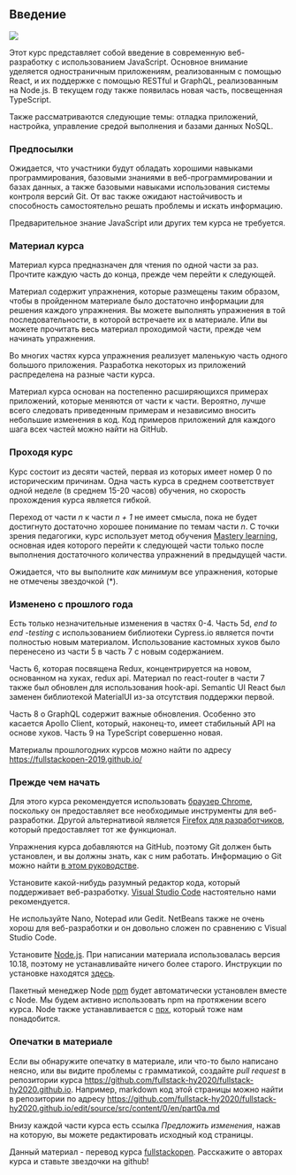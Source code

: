 ## Введение

![](https://raw.githubusercontent.com/vectree/resources/c185fefdcb17a2100d35cafb15c23f7ef65a6559/images/00000.svg)

Этот курс представляет собой введение в современную веб-разработку с использованием JavaScript. Основное внимание уделяется одностраничным приложениям, реализованным с помощью React, и их поддержке с помощью RESTful и GraphQL, реализованным на Node.js. В текущем году также появилась новая часть, посвещенная TypeScript.

Также рассматриваются следующие темы: отладка приложений, настройка, управление средой выполнения и базами данных NoSQL.

### Предпосылки

Ожидается, что участники будут обладать хорошими навыками программирования, базовыми знаниями в веб-программировании и базах данных, а также базовыми навыками использования системы контроля версий Git. От вас также ожидают настойчивость и способность самостоятельно решать проблемы и искать информацию.

Предварительное знание JavaScript или других тем курса не требуется.

### Материал курса

Материал курса предназначен для чтения по одной части за раз. Прочтите каждую часть до конца, прежде чем перейти к следующей.

Материал содержит упражнения, которые размещены таким образом, чтобы в пройденном материале было достаточно информации для решения каждого упражнения. Вы можете выполнять упражнения в той последовательности, в которой встречаете их в материале. Или вы можете прочитать весь материал проходимой части, прежде чем начинать упражнения.

Во многих частях курса упражнения реализует маленькую часть одного большого приложения. Разработка некоторых из приложений распределена на разные части курса.

Материал курса основан на постепенно расширяющихся примерах приложений, которые меняются от части к части. Вероятно, лучше всего следовать приведенным примерам и независимо вносить небольшие изменения в код. Код примеров приложений для каждого шага всех частей можно найти на GitHub.

### Проходя курс

Курс состоит из десяти частей, первая из которых имеет номер 0 по историческим причинам. Одна часть курса в среднем соответствует одной неделе (в среднем 15-20 часов) обучения, но скорость прохождения курса является гибкой.

Переход от части <i>n</i> к части <i>n + 1</i> не имеет смысла, пока не будет достигнуто достаточно хорошее понимание по темам части <i>n</i>. С точки зрения педагогики, курс использует метод обучения [Mastery learning](https://en.wikipedia.org/wiki/Mastery_learning), основная идея которого перейти к следующей части только после выполнения достаточного количества упражнений в предыдущей части.

Ожидается, что вы выполните <i>как минимум</i> все упражнения, которые не отмечены звездочкой (*).

### Изменено с прошлого года

Есть только незначительные изменения в частях 0-4. Часть 5d, <i>end to end -testing</i> с использованием библиотеки Cypress.io является почти полностью новым материалом. Использование кастомных хуков было перенесено из части 5 в часть 7 с новым содержанием.

Часть 6, которая посвящена Redux, концентрируется на новом, основанном на хуках, redux api. Материал по react-router в части 7 также был обновлен для использования hook-api. Semantic UI React был заменен библиотекой MaterialUI из-за отсутствия поддержки первой.

Часть 8 о GraphQL содержит важные обновления. Особенно это касается Apollo Client, который, наконец-то, имеет стабильный API на основе хуков. Часть 9 на TypeScript совершенно новая.

Материалы прошлогодних курсов можно найти по адресу https://fullstackopen-2019.github.io/

### Прежде чем начать

Для этого курса рекомендуется использовать [браузер Chrome](https://www.google.com/chrome/), поскольку он предоставляет все необходимые инструменты для веб-разработки. Другой альтернативой является [Firefox для разработчиков](https://www.mozilla.org/en-US/firefox/developer/), который предоставляет тот же функционал.

Упражнения курса добавляются на GitHub, поэтому Git должен быть установлен, и вы должны знать, как с ним работать. Информацию о Git можно найти [в этом руководстве](https://product.hubspot.com/blog/git-and-github-tutorial-for-beginners).

Установите какой-нибудь разумный редактор кода, который поддерживает веб-разработку. [Visual Studio Code](https://code.visualstudio.com/) настоятельно нами рекомендуется.

Не используйте Nano, Notepad или Gedit. NetBeans также не очень хорош для веб-разработки и он довольно сложен по сравнению с Visual Studio Code.

Установите [Node.js](https://nodejs.org/en/). При написании материала использовалась версия 10.18, поэтому не устанавливайте ничего более старого. Инструкции по установке находятся [здесь](https://nodejs.org/en/download/package-manager/).

Пакетный менеджер Node [npm](https://www.npmjs.com/get-npm) будет автоматически установлен вместе с Node. Мы будем активно использовать npm на протяжении всего курса. Node также устанавливается с [npx](https://www.npmjs.com/package/npx), который тоже нам понадобится.

### Опечатки в материале

Если вы обнаружите опечатку в материале, или что-то было написано неясно, или вы видите проблемы с грамматикой, создайте <i>pull request</i> в репозитории курса <https://github.com/fullstack-hy2020/fullstack-hy2020.github.io>. Например, markdown код этой страницы можно найти в репозитории по адресу <https://github.com/fullstack-hy2020/fullstack-hy2020.github.io/edit/source/src/content/0/en/part0a.md>

Внизу каждой части курса есть ссылка <em>Предложить изменения</em>, нажав на которую, вы можете редактировать исходный код страницы.

<p class="source">Данный материал - перевод курса <a href="https://fullstackopen.com/">fullstackopen</a>. Расскажите о авторах курса и ставьте звездочки на github!</p>